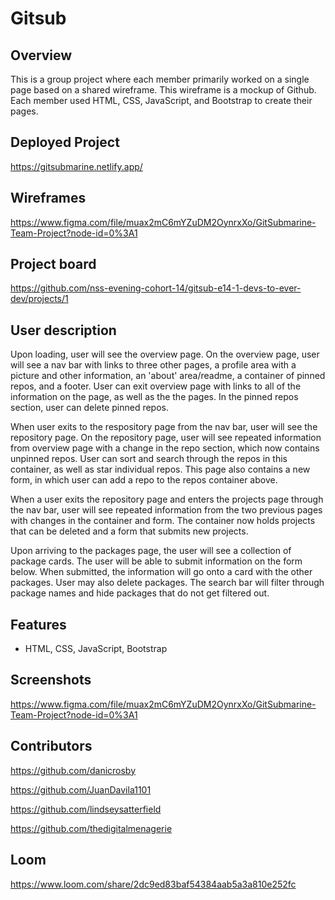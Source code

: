 # Gitsub

## Overview
This is a group project where each member primarily worked on a single page based on a shared wireframe. This wireframe is a mockup of Github. Each member used HTML, CSS, JavaScript, and Bootstrap to create their pages.

## Deployed Project
https://gitsubmarine.netlify.app/

## Wireframes
https://www.figma.com/file/muax2mC6mYZuDM2OynrxXo/GitSubmarine-Team-Project?node-id=0%3A1

## Project board
https://github.com/nss-evening-cohort-14/gitsub-e14-1-devs-to-ever-dev/projects/1

## User description
Upon loading, user will see the overview page. On the overview page, user will see a nav bar with links to three other pages, a profile area with a picture and other information, an 'about' area/readme, a container of pinned repos, and a footer. User can exit overview page with links to all of the information on the page, as well as the the pages. In the pinned repos section, user can delete pinned repos. 

When user exits to the respository page from the nav bar, user will see the repository page. On the repository page, user will see repeated information from overview page with a change in the repo section, which now contains unpinned repos. User can sort and search through the repos in this container, as well as star individual repos. This page also contains a new form, in which user can add a repo to the repos container above.

When a user exits the repository page and enters the projects page through the nav bar, user will see repeated information from the two previous pages with changes in the container and form. The container now holds projects that can be deleted and a form that submits new projects.

Upon arriving to the packages page, the user will see a collection of package cards. The user will be able to submit information on the form below. When submitted, the information will go onto a card with the other packages. User may also delete packages. The search bar will filter through package names and hide packages that do not get filtered out. 

## Features
- HTML, CSS, JavaScript, Bootstrap

## Screenshots 
https://www.figma.com/file/muax2mC6mYZuDM2OynrxXo/GitSubmarine-Team-Project?node-id=0%3A1

## Contributors
https://github.com/danicrosby

https://github.com/JuanDavila1101

https://github.com/lindseysatterfield

https://github.com/thedigitalmenagerie

## Loom
https://www.loom.com/share/2dc9ed83baf54384aab5a3a810e252fc
